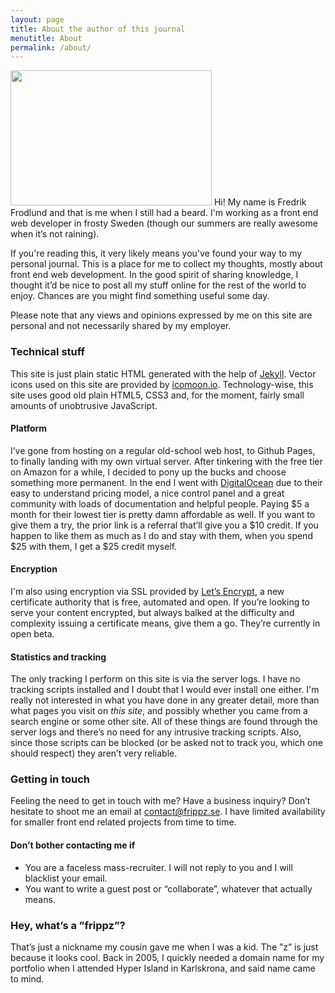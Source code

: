 ```yaml
---
layout: page
title: About the author of this journal
menutitle: About
permalink: /about/
---
```


<img src="//frippz-se.s3.amazonaws.com/my-face.jpeg" alt="" height="216" width="322" class="left"> Hi! My name is Fredrik Frodlund and that is me when I still had a beard. I'm working as a front end web developer in frosty Sweden (though our summers are really awesome when it’s not raining).

If you're reading this, it very likely means you've found your way to my personal journal. This is a place for me to collect my thoughts, mostly about front end web development. In the good spirit of sharing knowledge, I thought it’d be nice to post all my stuff online for the rest of the world to enjoy. Chances are you might find something useful some day.

Please note that any views and opinions expressed by me on this site are personal and not necessarily shared by my employer.

### Technical stuff

This site is just plain static HTML generated with the help of [Jekyll](http://jekyllrb.com/). Vector icons used on this site are provided by [icomoon.io](https://icomoon.io). Technology-wise, this site uses good old plain HTML5, CSS3 and, for the moment, fairly small amounts of unobtrusive JavaScript.

#### Platform

I’ve gone from hosting on a regular old-school web host, to Github Pages, to finally landing with my own virtual server. After tinkering with the free tier on Amazon for a while, I decided to pony up the bucks and choose something more permanent. In the end I went with [DigitalOcean](https://m.do.co/c/2e95857e7f62) due to their easy to understand pricing model, a nice control panel and a great community with loads of documentation and helpful people. Paying $5 a month for their lowest tier is pretty damn affordable as well. If you want to give them a try, the prior link is a referral that’ll give you a $10 credit. If you happen to like them as much as I do and stay with them, when you spend $25 with them, I get a $25 credit myself.

#### Encryption

I'm also using encryption via SSL provided by [Let’s Encrypt](https://letsencrypt.org), a new certificate authority that is free, automated and open. If you’re looking to serve your content encrypted, but always balked at the difficulty and complexity issuing a certificate means, give them a go. They’re currently in open beta.

#### Statistics and tracking

The only tracking I perform on this site is via the server logs. I have no tracking scripts installed and I doubt that I would ever install one either. I'm really not interested in what you have done in any greater detail, more than what pages you visit on _this site_, and possibly whether you came from a search engine or some other site. All of these things are found through the server logs and there’s no need for any intrusive tracking scripts. Also, since those scripts can be blocked (or be asked not to track you, which one should respect) they aren’t very reliable.

### Getting in touch

Feeling the need to get in touch with me? Have a business inquiry? Don’t hesitate to shoot me an email at [contact@frippz.se](mailto:contact@frippz.se). I have limited availability for smaller front end related projects from time to time.

#### Don’t bother contacting me if

* You are a faceless mass-recruiter. I will not reply to you and I will blacklist your email.
* You want to write a guest post or “collaborate”, whatever that actually means.

### Hey, what’s a ”frippz”?

That’s just a nickname my cousin gave me when I was a kid. The ”z” is just because it looks cool. Back in 2005, I quickly needed a domain name for my portfolio when I attended Hyper Island in Karlskrona, and said name came to mind.
